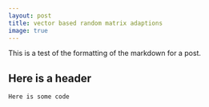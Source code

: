 ```yaml
---
layout: post
title: vector based random matrix adaptions
image: true
---
```


This is a test of the formatting of the markdown for a post.

## Here is a header

```
Here is some code
```

